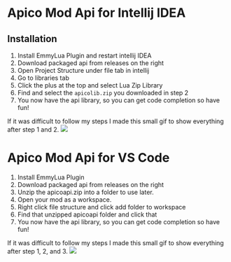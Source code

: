 # Apico Mod Api for Intellij IDEA

## Installation
1. Install EmmyLua Plugin and restart intellij IDEA
2. Download packaged api from releases on the right
3. Open Project Structure under file tab in intellij
4. Go to libraries tab
5. Click the plus at the top and select Lua Zip Library
6. Find and select the `apicolib.zip` you downloaded in step 2
7. You now have the api library, so you can get code completion so have fun!

If it was difficult to follow my steps I made this small gif to show everything after step 1 and 2.
![](https://cdn.upload.systems/uploads/VHqrCJaX.gif)

# Apico Mod Api for VS Code
1. Install EmmyLua Plugin
2. Download packaged api from releases on the right
3. Unzip the apicoapi.zip into a folder to use later.
4. Open your mod as a workspace.
5. Right click file structure and click add folder to workspace
6. Find that unzipped apicoapi folder and click that
8. You now have the api library, so you can get code completion so have fun!

If it was difficult to follow my steps I made this small gif to show everything after step 1, 2, and 3.
![](https://cdn.upload.systems/uploads/U9lLH9AW.gif)
